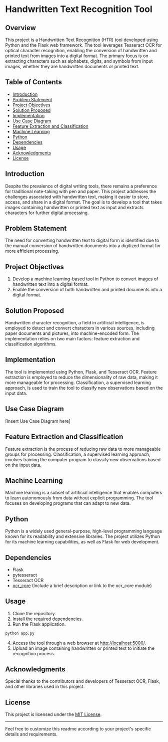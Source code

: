 # Handwritten Text Recognition Tool

## Overview

This project is a Handwritten Text Recognition (HTR) tool developed using Python and the Flask web framework. The tool leverages Tesseract OCR for optical character recognition, enabling the conversion of handwritten and printed text from images into a digital format. The primary focus is on extracting characters such as alphabets, digits, and symbols from input images, whether they are handwritten documents or printed text.

## Table of Contents

- [Introduction](#introduction)
- [Problem Statement](#problem-statement)
- [Project Objectives](#project-objectives)
- [Solution Proposed](#solution-proposed)
- [Implementation](#implementation)
- [Use Case Diagram](#use-case-diagram)
- [Feature Extraction and Classification](#feature-extraction-and-classification)
- [Machine Learning](#machine-learning)
- [Python](#python)
- [Dependencies](#dependencies)
- [Usage](#usage)
- [Acknowledgments](#acknowledgments)
- [License](#license)

## Introduction

Despite the prevalence of digital writing tools, there remains a preference for traditional note-taking with pen and paper. This project addresses the challenges associated with handwritten text, making it easier to store, access, and share in a digital format. The goal is to develop a tool that takes images containing handwritten or printed text as input and extracts characters for further digital processing.

## Problem Statement

The need for converting handwritten text to digital form is identified due to the manual conversion of handwritten documents into a digitized format for more efficient processing.

## Project Objectives

1. Develop a machine learning-based tool in Python to convert images of handwritten text into a digital format.
2. Enable the conversion of both handwritten and printed documents into a digital format.

## Solution Proposed

Handwritten character recognition, a field in artificial intelligence, is employed to detect and convert characters in various sources, including paper documents and pictures, into machine-encoded form. The implementation relies on two main factors: feature extraction and classification algorithms.

## Implementation

The tool is implemented using Python, Flask, and Tesseract OCR. Feature extraction is employed to reduce the dimensionality of raw data, making it more manageable for processing. Classification, a supervised learning approach, is used to train the tool to classify new observations based on the input data.

## Use Case Diagram

[Insert Use Case Diagram here]

## Feature Extraction and Classification

Feature extraction is the process of reducing raw data to more manageable groups for processing. Classification, a supervised learning approach, involves training the computer program to classify new observations based on the input data.

## Machine Learning

Machine learning is a subset of artificial intelligence that enables computers to learn autonomously from data without explicit programming. The tool focuses on developing programs that can adapt to new data.

## Python

Python is a widely used general-purpose, high-level programming language known for its readability and extensive libraries. The project utilizes Python for its machine learning capabilities, as well as Flask for web development.

## Dependencies

- Flask
- pytesseract
- Tesseract OCR
- [ocr_core](#) (Include a brief description or link to the ocr_core module)

## Usage

1. Clone the repository.
2. Install the required dependencies.
3. Run the Flask application.

```bash
python app.py
```

4. Access the tool through a web browser at [http://localhost:5000/](http://localhost:5000/).
5. Upload an image containing handwritten or printed text to initiate the recognition process.

## Acknowledgments

Special thanks to the contributors and developers of Tesseract OCR, Flask, and other libraries used in this project.

## License

This project is licensed under the [MIT License](LICENSE).

---

Feel free to customize this readme according to your project's specific details and requirements.
